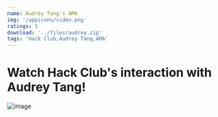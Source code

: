 ```yaml
---
name: Audrey Tang's AMA
img: '/appicons/video.png'
ratings: 5
download: '../files/audrey.zip'
tags: 'Hack Club,Audrey Tang,AMA'
---
```


# Watch Hack Club's interaction with Audrey Tang!

<img src="../../screenshots/Audrey/ss1.png" alt="image" >
